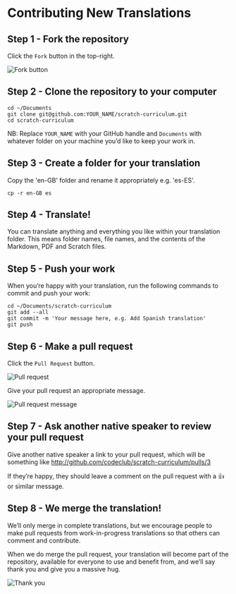 # Contributing New Translations

## Step 1 - Fork the repository

Click the `Fork` button in the top-right.

![Fork button](http://codeclub-assets.s3.amazonaws.com/public/contributing/fork.png)

## Step 2 - Clone the repository to your computer

    cd ~/Documents
    git clone git@github.com:YOUR_NAME/scratch-curriculum.git
    cd scratch-curriculum

NB: Replace `YOUR_NAME` with your GitHub handle and `Documents` with
whatever folder on your machine you’d like to keep your work in.

## Step 3 - Create a folder for your translation

Copy the 'en-GB' folder and rename it appropriately e.g. 'es-ES'.

    cp -r en-GB es

## Step 4 - Translate!

You can translate anything and everything you like within your translation
folder. This means folder names, file names, and the contents of the Markdown,
PDF and Scratch files.

## Step 5 - Push your work

When you’re happy with your translation, run the following commands to
commit and push your work:

    cd ~/Documents/scratch-curriculum
    git add --all
    git commit -m 'Your message here, e.g. Add Spanish translation'
    git push

## Step 6 - Make a pull request

Click the `Pull Request` button.

![Pull request](http://codeclub-assets.s3.amazonaws.com/public/contributing/pull-request.png)

Give your pull request an appropriate message.

![Pull request message](http://codeclub-assets.s3.amazonaws.com/public/contributing/pull-request-editor.png)

## Step 7 - Ask another native speaker to review your pull request

Give another native speaker a link to your pull request, which will be
something like http://github.com/codeclub/scratch-curriculum/pulls/3

If they’re happy, they should leave a comment on the pull request with a
:+1: or similar message.

## Step 8 - We merge the translation!

We’ll only merge in complete translations, but we encourage people to
make pull requests from work-in-progress translations so that others can
comment and contribute.

When we do merge the pull request, your translation will become
part of the repository, available for everyone to use and benefit from,
and we’ll say thank you and give you a massive hug.

![Thank you](http://codeclub-assets.s3.amazonaws.com/public/contributing/thank-you.png)
